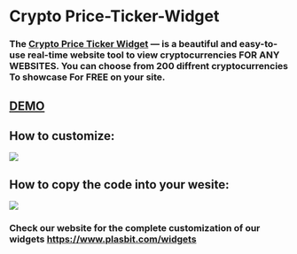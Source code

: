 # Crypto Price-Ticker-Widget #


### The __[Crypto Price Ticker Widget](https://www.plasbit.com/widgets)__ — is a beautiful and easy-to-use real-time website tool to view cryptocurrencies FOR ANY WEBSITES. You can choose from 200 diffrent cryptocurrencies To showcase For FREE on your site. ###


## [DEMO](https://www.plasbit.com/widgets) ###


## How to customize: ##


![](https://github.com/PlasBit/Price-Ticker-Widget/blob/main/CustomTicker.gif)


## How to copy the code into your wesite: ##


![](https://github.com/PlasBit/Price-Ticker-Widget/blob/main/CopyTicker.gif)


### Check our website for the complete customization of our widgets https://www.plasbit.com/widgets ###
